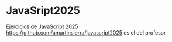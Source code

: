 # JavaSript2025
Ejercicios de JavaScript 2025
https://github.com/amartinsierra/javascript2025 es el del profesor
